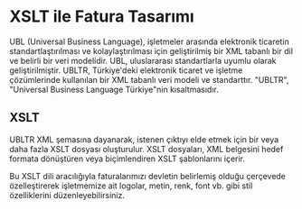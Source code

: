 
# XSLT ile Fatura Tasarımı 

UBL (Universal Business Language), işletmeler arasında elektronik ticaretin standartlaştırılması ve kolaylaştırılması için geliştirilmiş bir XML tabanlı bir dil ve belirli bir veri modelidir. 
UBL, uluslararası standartlarla uyumlu olarak geliştirilmiştir. 
UBLTR, Türkiye'deki elektronik ticaret ve işletme çözümlerinde kullanılan bir XML tabanlı veri modeli ve standarttır. 
"UBLTR", "Universal Business Language Türkiye"nin kısaltmasıdır.

## XSLT

UBLTR XML şemasına dayanarak, istenen çıktıyı elde etmek için bir veya daha fazla XSLT dosyası oluşturulur. 
XSLT dosyaları, XML belgesini hedef formata dönüştüren veya biçimlendiren XSLT şablonlarını içerir.

Bu XSLT dili aracılığıyla faturalarımızı devletin belirlemiş olduğu çerçevede özelleştirerek işletmemize ait logolar, metin, renk, font vb. gibi stil özelliklerini düzenleyebilirsiniz.
